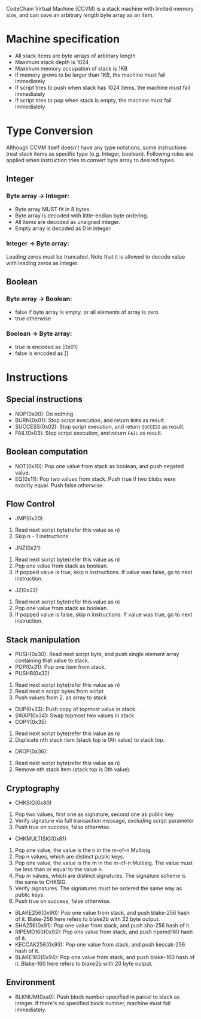 CodeChain Virtual Machine (CCVM) is a stack machine with limited memory size, and can save an arbitrary length byte array as an item.

# Machine specification
* All stack items are byte arrays of arbitrary length
* Maximum stack depth is 1024
* Maximum memory occupation of stack is 1KB
* If memory grows to be larger than 1KB, the machine must fail immediately
* If script tries to push when stack has 1024 items, the machine must fail immediately
* If script tries to pop when stack is empty, the machine must fail immediately

# Type Conversion
Although CCVM itself doesn’t have any type notations, some instructions treat stack items as specific type (e.g. Integer, boolean). Following rules are applied when instruction tries to convert byte array to desired types.

## Integer

### Byte array -> Integer:

* Byte array MUST fit in 8 bytes.
* Byte array is decoded with little-endian byte ordering.
* All items are decoded as unsigned integer.
* Empty array is decoded as 0 in integer.

### Integer -> Byte array:

Leading zeros must be truncated. Note that it is allowed to decode value with leading zeros as integer.

## Boolean

### Byte array -> Boolean:
* false if byte array is empty, or all elements of array is zero
* true otherwise

### Boolean -> Byte array:
* true is encoded as [0x01]
* false is encoded as []

# Instructions

## Special instructions
* NOP(0x00): Do nothing
* BURN(0x01): Stop script execution, and return `BURN` as result.
* SUCCESS(0x02): Stop script execution, and return `SUCCESS` as result.
* FAIL(0x03): Stop script execution, and return `FAIL` as result.

## Boolean computation
* NOT(0x10): Pop one value from stack as boolean, and push negated value.
* EQ(0x11): Pop two values from stack. Push true if two blobs were exactly equal. Push false otherwise.

## Flow Control
* JMP(0x20)
 1. Read next script byte(refer this value as n)
 1. Skip n - 1 instructions
* JNZ(0x21)
 1. Read next script byte(refer this value as n)
 1. Pop one value from stack as boolean.
 1. If popped value is true, skip n instructions. If value was false, go to next instruction.
* JZ(0x22)
 1. Read next script byte(refer this value as n)
 1. Pop one value from stack as boolean.
 1. If popped value is false, skip n instructions. If value was true, go to next instruction.

## Stack manipulation
* PUSH(0x30): Read next script byte, and push single element array containing that value to stack.
* POP(0x31): Pop one item from stack.
* PUSHB(0x32)
 1. Read next script byte(refer this value as n)
 1. Read next n script bytes from script
 1. Push values from 2. as array to stack
* DUP(0x33): Push copy of topmost value in stack.
* SWAP(0x34): Swap topmost two values in stack.
* COPY(0x35):
 1. Read next script byte(refer this value as n)
 1. Duplicate nth stack item (stack top is 0th value) to stack top.
* DROP(0x36):
 1. Read next script byte(refer this value as n)
 1. Remove nth stack item (stack top is 0th value).

## Cryptography
* CHKSIG(0x80)
 1. Pop two values, first one as signature, second one as public key
 1. Verify signature via full transaction message, excluding script parameter
 1. Push true on success, false otherwise.
* CHKMULTISIG(0x81)
 1. Pop one value, the value is the n in the m-of-n Multisig.
 1. Pop n values, which are distinct public keys.
 1. Pop one value, the value is the m in the m-of-n Multisig. The value must be less than or equal to the value n.
 1. Pop m values, which are distinct signatures. The signature scheme is the same to CHKSIG.
 1. Verify signatures. The signatures must be ordered the same way as public keys.
 1. Push true on success, false otherwise.
* BLAKE256(0x90): Pop one value from stack, and push blake-256 hash of it. Blake-256 here refers to blake2b with 32 byte output.
* SHA256(0x91): Pop one value from stack, and push sha-256 hash of it.
* RIPEMD160(0x92): Pop one value from stack, and push ripemd160 hash of it.
* KECCAK256(0x93): Pop one value from stack, and push keccak-256 hash of it.
* BLAKE160(0x94): Pop one value from stack, and push blake-160 hash of it. Blake-160 here refers to blake2b with 20 byte output.

## Environment
* BLKNUM(0xa0): Push block number specified in parcel to stack as integer. If there's no specified block number, machine must fail immediately.
